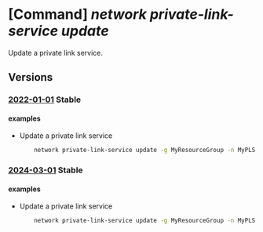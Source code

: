 # [Command] _network private-link-service update_

Update a private link service.

## Versions

### [2022-01-01](/Resources/mgmt-plane/L3N1YnNjcmlwdGlvbnMve30vcmVzb3VyY2Vncm91cHMve30vcHJvdmlkZXJzL21pY3Jvc29mdC5uZXR3b3JrL3ByaXZhdGVsaW5rc2VydmljZXMve30=/2022-01-01.xml) **Stable**

<!-- mgmt-plane /subscriptions/{}/resourcegroups/{}/providers/microsoft.network/privatelinkservices/{} 2022-01-01 -->

#### examples

- Update a private link service
    ```bash
        network private-link-service update -g MyResourceGroup -n MyPLSName --visibility SubId1 SubId2 --auto-approval SubId1 SubId2
    ```

### [2024-03-01](/Resources/mgmt-plane/L3N1YnNjcmlwdGlvbnMve30vcmVzb3VyY2Vncm91cHMve30vcHJvdmlkZXJzL21pY3Jvc29mdC5uZXR3b3JrL3ByaXZhdGVsaW5rc2VydmljZXMve30=/2024-03-01.xml) **Stable**

<!-- mgmt-plane /subscriptions/{}/resourcegroups/{}/providers/microsoft.network/privatelinkservices/{} 2024-03-01 -->

#### examples

- Update a private link service
    ```bash
        network private-link-service update -g MyResourceGroup -n MyPLSName --visibility SubId1 SubId2 --auto-approval SubId1 SubId2
    ```
